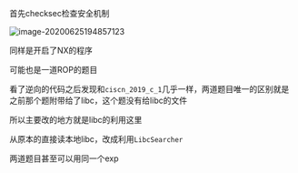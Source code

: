 首先checksec检查安全机制

![image-20200625194857123](https://static.hack1s.fun/images/2021/02/06/image-20200625194857123.png)

同样是开启了NX的程序

可能也是一道ROP的题目

看了逆向的代码之后发现和`ciscn_2019_c_1`几乎一样，两道题目唯一的区别就是之前那个题附带给了libc，这个题没有给libc的文件

所以主要改的地方就是libc的利用这里

从原本的直接读本地libc，改成利用`LibcSearcher`

两道题目甚至可以用同一个exp